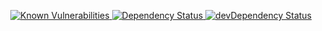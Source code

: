 <p align="center">
  <a href="https://snyk.io/test/github/metronlabsllc/rxform">
    <img src="https://snyk.io/test/github/metronlabsllc/rxform/badge.svg" alt="Known Vulnerabilities">
  </a>
  <a href="https://david-dm.org/metronlabsllc/rxform">
    <img src="https://david-dm.org/metronlabsllc/rxform.svg" alt="Dependency Status">
  </a>
  <a href="https://david-dm.org/metronlabsllc/rxform/?type=dev">
    <img src="https://david-dm.org/metronlabsllc/rxform/dev-status.svg" alt="devDependency Status">
  </a>
</p>
